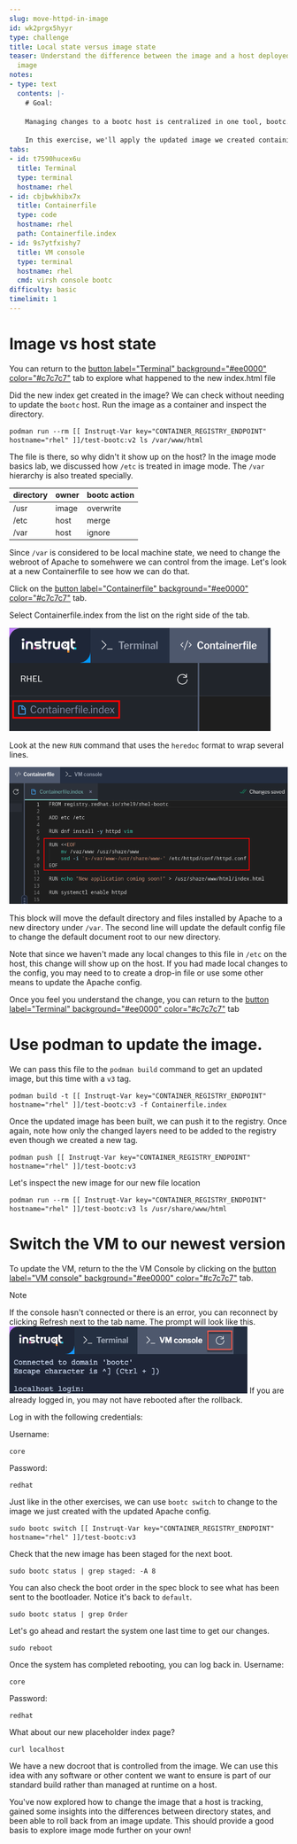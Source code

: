 ```yaml
---
slug: move-httpd-in-image
id: wk2prgx5hyyr
type: challenge
title: Local state versus image state
teaser: Understand the difference between the image and a host deployed from that
  image
notes:
- type: text
  contents: |-
    # Goal:

    Managing changes to a bootc host is centralized in one tool, bootc. You will explore this tool, understand the information it provides, and how to apply an update to a host. Understanding how bootc manages images on disk is key to day 2 management.

    In this exercise, we'll apply the updated image we created containing vim.
tabs:
- id: t7590hucex6u
  title: Terminal
  type: terminal
  hostname: rhel
- id: cbjbwkhibx7x
  title: Containerfile
  type: code
  hostname: rhel
  path: Containerfile.index
- id: 9s7ytfxishy7
  title: VM console
  type: terminal
  hostname: rhel
  cmd: virsh console bootc
difficulty: basic
timelimit: 1
---
```

Image vs host state
===

You can return to the [button label="Terminal" background="#ee0000" color="#c7c7c7"](tab-0) tab to explore what happened to the new index.html file

Did the new index get created in the image? We can check without needing to update the `bootc` host. Run the image as a container and inspect the directory.

```bash,run
podman run --rm [[ Instruqt-Var key="CONTAINER_REGISTRY_ENDPOINT" hostname="rhel" ]]/test-bootc:v2 ls /var/www/html
```

The file is there, so why didn't it show up on the host? In the image mode basics lab, we discussed how `/etc` is treated in image mode. The `/var` hierarchy is also treated specially.

|directory|owner|bootc action|
|---|---|---|
|/usr|image|overwrite|
|/etc|host|merge|
|/var|host|ignore|

Since `/var` is considered to be local machine state, we need to change the webroot of Apache to somehwere we can control from the image. Let's look at a new Containerfile to see how we can do that.

Click on the [button label="Containerfile" background="#ee0000" color="#c7c7c7"](tab-1) tab.

Select Containerfile.index from the list on the right side of the tab.

![](../assets/containerfile_scripteditor2.png)

Look at the new `RUN` command that uses the `heredoc` format to wrap several lines.

![](../assets/containerfile_heredoc_index.png)

This block will move the default directory and files installed by Apache to a new directory under `/var`. The second line will update the default config file to change the default document root to our new directory.

Note that since we haven't made any local changes to this file in `/etc` on the host, this change will show up on the host. If you had made local changes to the config, you may need to to create a drop-in file or use some other means to update the Apache config.

Once you feel you understand the change, you can return to the [button label="Terminal" background="#ee0000" color="#c7c7c7"](tab-0) tab

Use podman to update the image.
===
We can pass this file to the `podman build` command to get an updated image, but this time with a `v3` tag.

```bash,run
podman build -t [[ Instruqt-Var key="CONTAINER_REGISTRY_ENDPOINT" hostname="rhel" ]]/test-bootc:v3 -f Containerfile.index
```

Once the updated image has been built, we can push it to the registry. Once again, note how only the changed layers need to be added to the registry even though we created a new tag.

```bash,run
podman push [[ Instruqt-Var key="CONTAINER_REGISTRY_ENDPOINT" hostname="rhel" ]]/test-bootc:v3
```

Let's inspect the new image for our new file location
```bash,run
podman run --rm [[ Instruqt-Var key="CONTAINER_REGISTRY_ENDPOINT" hostname="rhel" ]]/test-bootc:v3 ls /usr/share/www/html
```

Switch the VM to our newest version
===
To update the VM, return to the the VM Console by clicking on the [button label="VM console" background="#ee0000" color="#c7c7c7"](tab-2) tab.

> [!NOTE]
> If the console hasn't connected or there is an error, you can reconnect by clicking Refresh next to the tab name. The prompt will look like this. ![](../assets/terminal_prompt.png) If you are already logged in, you may not have rebooted after the rollback.

Log in with the following credentials:

Username:

```bash,run
core
```

Password:

```bash,run
redhat
```

Just like in the other exercises, we can use `bootc switch` to change to the image we just created with the updated Apache config.
```bash,run
sudo bootc switch [[ Instruqt-Var key="CONTAINER_REGISTRY_ENDPOINT" hostname="rhel" ]]/test-bootc:v3
```
Check that the new image has been staged for the next boot.
```bash,run
sudo bootc status | grep staged: -A 8
```

You can also check the boot order in the spec block to see what has been sent to the bootloader. Notice it's back to `default`.
```bash,run
sudo bootc status | grep Order
```

Let's go ahead and restart the system one last time to get our changes.
```bash,run
sudo reboot
```

Once the system has completed rebooting, you can log back in.
Username:

```bash,run
core
```

Password:

```bash,run
redhat
```
What about our new placeholder index page?

```bash,run
curl localhost
```

We have a new docroot that is controlled from the image. We can use this idea with any software or other content we want to ensure is part of our standard build rather than managed at runtime on a host.

You've now explored how to change the image that a host is tracking, gained some insights into the differences between directory states, and been able to roll back from an image update. This should provide a good basis to explore image mode further on your own!

